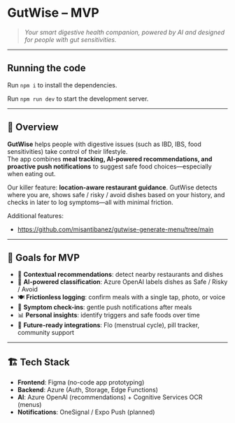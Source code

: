 # GutWise – MVP

> *Your smart digestive health companion, powered by AI and designed for people with gut sensitivities.*

---

  ## Running the code

  Run `npm i` to install the dependencies.

  Run `npm run dev` to start the development server.

---
## 🌟 Overview
**GutWise** helps people with digestive issues (such as IBD, IBS, food sensitivities) take control of their lifestyle.  
The app combines **meal tracking, AI-powered recommendations, and proactive push notifications** to suggest safe food choices—especially when eating out.  

Our killer feature: **location-aware restaurant guidance**. GutWise detects where you are, shows safe / risky / avoid dishes based on your history, and checks in later to log symptoms—all with minimal friction.

Additional features:
- https://github.com/misantibanez/gutwise-generate-menu/tree/main
---

## 🎯 Goals for MVP
- 📍 **Contextual recommendations**: detect nearby restaurants and dishes  
- 🤖 **AI-powered classification**: Azure OpenAI labels dishes as Safe / Risky / Avoid  
- 🍽️ **Frictionless logging**: confirm meals with a single tap, photo, or voice  
- 💊 **Symptom check-ins**: gentle push notifications after meals  
- 📊 **Personal insights**: identify triggers and safe foods over time  
- 🔗 **Future-ready integrations**: Flo (menstrual cycle), pill tracker, community support  

---

## 🏗️ Tech Stack
- **Frontend**: Figma (no-code app prototyping)  
- **Backend**: Azure (Auth, Storage, Edge Functions)  
- **AI**: Azure OpenAI (recommendations) + Cognitive Services OCR (menus)  
- **Notifications**: OneSignal / Expo Push (planned)  


